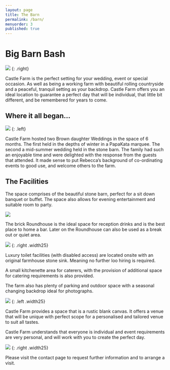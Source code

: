 ```yaml
---
layout: page
title: The Barn
permalink: /barn/
menuorder: 3
published: true
---
```


# Big Barn Bash

![](http://rebeccahartley.github.io/castle-farm/images/barn/interior-sepia.jpeg)
{: .right}

Castle Farm is the perfect setting for your wedding, event or special
occasion. As well as being a working farm with beautiful rolling countryside and a
peaceful, tranquil setting as your backdrop. 
Castle Farm offers you an ideal location to guarantee a perfect day that will be individual, that little bit different, and be remembered for years to come.

## Where it all began...

![](http://rebeccahartley.github.io/castle-farm/images/barn/horse-shoe.jpeg)
{: .left}

Castle Farm hosted two Brown daughter Weddings
in the space of 6 months. The first held in the depths of winter in a
PapaKata marquee. The second a mid-summer wedding held in the stone
barn. The family had such an enjoyable time and were delighted with the
response from the guests that attended. It made sense to put Rebecca’s
background of co-ordinating events to good use, and welcome others to
the farm.

## The Facilities

The space comprises of the beautiful stone barn, perfect for a sit down
banquet or buffet. The space also allows for evening entertainment and
suitable room to party.

![](http://rebeccahartley.github.io/castle-farm/images/barn/interior.jpeg)

The brick Roundhouse is the ideal space for reception drinks and is the
best place to home a bar. Later on the Roundhouse can also be used as a
break out or quiet area.

![](http://rebeccahartley.github.io/castle-farm/images/barn/baar.jpeg)
{: .right .width25}

Luxury toilet facilities (with disabled access) are located onsite with
an original farmhouse stone sink. Meaning no further loo hiring is
required.

A small kitchenette area for caterers, with the provision of additional
space for catering requirements is also provided.

The farm also has plenty of parking and outdoor space with a seasonal
changing backdrop ideal for photographs.


![](http://rebeccahartley.github.io/castle-farm/images/barn/interior-bulbs.jpeg)
{: .left .width25}

Castle Farm provides a space that is a rustic blank canvas. It offers a
venue that will be unique with perfect scope for a personalised and
tailored venue to suit all tastes.

Castle Farm understands that everyone is individual and event
requirements are very personal, and will work with you to create the
perfect day.

![](http://rebeccahartley.github.io/castle-farm/images/barn/combine-couple.jpeg)
{: .right .width25}

Please visit the contact page to request further information and to
arrange a visit.

